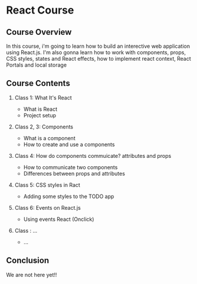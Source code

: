 # React Course

## Course Overview

In this course, i'm going to learn how to build an interective web application using React.js. I'm also gonna learn how to work with components, props, CSS styles, states and React effects, how to implement react context, React Portals and local storage

## Course Contents

1. Class 1: What It's React
    * What is React
    * Project setup

2. Class 2, 3: Components
    * What is a component
    * How to create and use a components

3. Class 4: How do components commuicate? attributes and props
    * How to communicate two components
    * Differences between props and attributes

4. Class 5: CSS styles in Ract
    * Adding some styles to the TODO app

5. Class 6: Events on React.js
    * Using events React (Onclick)

6. Class : ...
    * ...

## Conclusion

We are not here yet!!